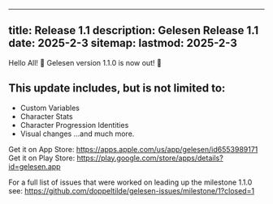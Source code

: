 
---
title: Release 1.1
description: Gelesen Release 1.1
date: 2025-2-3
sitemap:
  lastmod: 2025-2-3
---

Hello All! 👋 Gelesen version 1.1.0 is now out! 🥳

## This update includes, but is not limited to:
- Custom Variables
- Character Stats
- Character Progression Identities
- Visual changes
...and much more.

Get it on App Store: https://apps.apple.com/us/app/gelesen/id6553989171
Get it on Play Store: https://play.google.com/store/apps/details?id=gelesen.app

For a full list of issues that were worked on leading up the milestone 1.1.0 see: https://github.com/doppeltilde/gelesen-issues/milestone/1?closed=1
